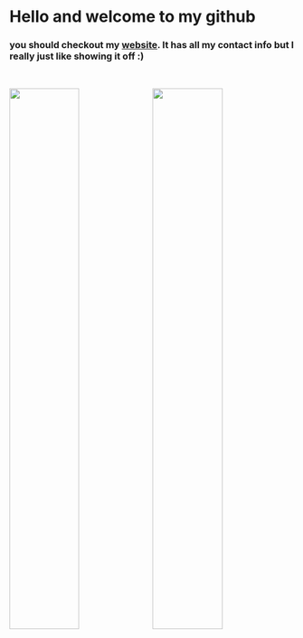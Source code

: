 
<h1>Hello and welcome to my github</h1>
<h3>you should checkout my <a href="http://lewibs.com/">website</a>. It has all my contact info but I really just like showing it off :)</h3>

<br/>
  <p align="left">
    <img width="49.5%" src="https://github-readme-stats.vercel.app/api?username=lewibs&show_icons=true&theme=gruvbox&hide_border=true" />
    <img width="49.5%" src="https://github-readme-streak-stats.herokuapp.com/?user=lewibs&theme=gruvbox&hide_border=true" /
  </p>
<br>
